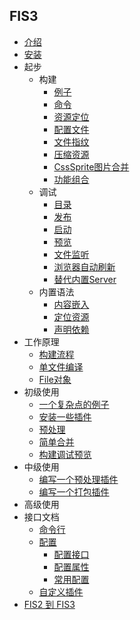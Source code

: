 ## FIS3

- [介绍](./beginning/intro.md)
- [安装](./beginning/install.md)
- 起步
  - 构建
    - [例子](./beginning/release.md#例子)
    - [命令](./beginning/release.md#命令)
    - [资源定位](./beginning/release.md#资源定位)
    - [配置文件](./beginning/release.md#配置文件)
    - [文件指纹](./beginning/release.md#文件指纹)
    - [压缩资源](./beginning/release.md#压缩资源)
    - [CssSprite图片合并](./beginning/release.md#CssSprite图片合并)
    - [功能组合](./beginning/release.md#功能组合)
  - 调试
    - [目录](./beginning/debug.md#目录)
    - [发布](./beginning/debug.md#发布)
    - [启动](./beginning/debug.md#启动)
    - [预览](./beginning/debug.md#预览)
    - [文件监听](./beginning/debug.md#文件监听)
    - [浏览器自动刷新](./beginning/debug.md#浏览器自动刷新)
    - [替代内置Server](./beginning/debug.md#替代内置Server)
  - 内置语法
    - [内容嵌入](./user-dev/inline.md)
    - [定位资源](./user-dev/uri.md)
    - [声明依赖](./user-dev/require.md)
- 工作原理
  - [构建流程](./build.md#构建流程)
  - [单文件编译](./build.md#单文件编译)
  - [File对象](./build.md#File对象)
- 初级使用
  - [一个复杂点的例子](./lv1.md#例子)
  - [安装一些插件](./lv1.md#安装一些插件)
  - [预处理](./lv1.md#预编译)
  - [简单合并](./lv1.md#简单合并)
  - [构建调试预览](./lv1.md#构建调试)
- 中级使用
  - [编写一个预处理插件](./lv2.md#编写一个预处理插件)
  - [编写一个打包插件](./lv2.md#编写一个打包插件)
- 高级使用
- 接口文档
  - [命令行](./api/command.md)
  - [配置](./api/config.md)
    - [配置接口](./api/config-api.md)
    - [配置属性](./api/config-props.md)
    - [常用配置](./api)
  - [自定义插件](./api/dev-plugin.md)
- [FIS2 到 FIS3](./fis2-to-fis3.md)